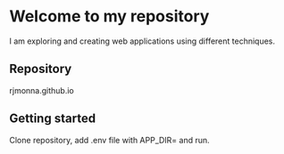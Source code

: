 # Welcome to my repository

I am exploring and creating web applications using different techniques.

## Repository

rjmonna.github.io

## Getting started

Clone repository, add .env file with
    APP_DIR=
and run.
